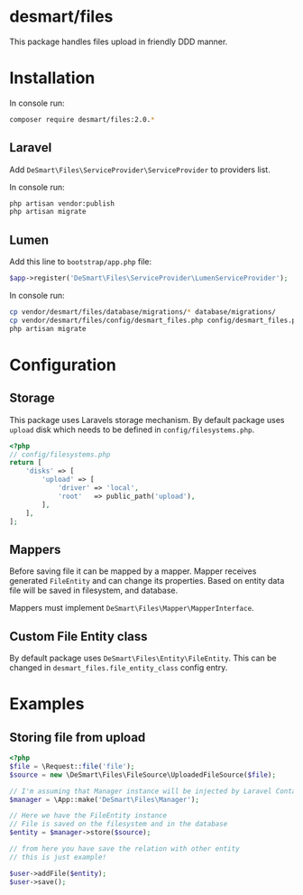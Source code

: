# desmart/files

This package handles files upload in friendly DDD manner.

# Installation

In console run:

```bash
composer require desmart/files:2.0.*
```

## Laravel

Add `DeSmart\Files\ServiceProvider\ServiceProvider` to providers list.

In console run:

```bash
php artisan vendor:publish
php artisan migrate
```

## Lumen

Add this line to `bootstrap/app.php` file:

```php
$app->register('DeSmart\Files\ServiceProvider\LumenServiceProvider');
```

In console run:

```bash
cp vendor/desmart/files/database/migrations/* database/migrations/
cp vendor/desmart/files/config/desmart_files.php config/desmart_files.php
php artisan migrate
```

# Configuration

## Storage

This package uses Laravels storage mechanism. By default package uses `upload` disk which needs to be defined in `config/filesystems.php`.

```php
<?php
// config/filesystems.php
return [
    'disks' => [
        'upload' => [
            'driver' => 'local',
            'root'   => public_path('upload'),        
        ],
    ],
];
```

## Mappers

Before saving file it can be mapped by a mapper. Mapper receives generated `FileEntity` and can change its properties. Based on entity data file will be saved in filesystem, and database.

Mappers must implement `DeSmart\Files\Mapper\MapperInterface`.

## Custom File Entity class

By default package uses `DeSmart\Files\Entity\FileEntity`. This can be changed in `desmart_files.file_entity_class` config entry.

# Examples

## Storing file from upload

```php
<?php
$file = \Request::file('file');
$source = new \DeSmart\Files\FileSource\UploadedFileSource($file);

// I'm assuming that Manager instance will be injected by Laravel Container
$manager = \App::make('DeSmart\Files\Manager');

// Here we have the FileEntity instance
// File is saved on the filesystem and in the database
$entity = $manager->store($source);

// from here you have save the relation with other entity
// this is just example!

$user->addFile($entity);
$user->save();
```